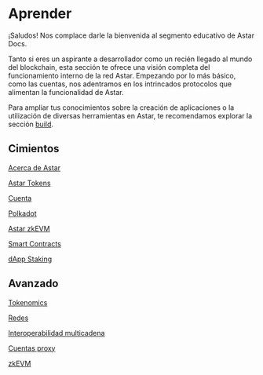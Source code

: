 # Aprender

¡Saludos! Nos complace darle la bienvenida al segmento educativo de Astar Docs.

Tanto si eres un aspirante a desarrollador como un recién llegado al mundo del blockchain, esta sección te ofrece una visión completa del funcionamiento interno de la red Astar. Empezando por lo más básico, como las cuentas, nos adentramos en los intrincados protocolos que alimentan la funcionalidad de Astar.

Para ampliar tus conocimientos sobre la creación de aplicaciones o la utilización de diversas herramientas en Astar, te recomendamos explorar la sección [build](/docs/build).

## Cimientos

[Acerca de Astar](/docs/learn/astar)

[Astar Tokens](docs/learn/astar-tokens)

[Cuenta](/docs/learn/Accounts)

[Polkadot](/docs/learn/architecture/astar-parachain)

[Astar zkEVM](/docs/learn/architecture/astar-zkevm)

[Smart Contracts](/docs/learn/smart-contracts)

[dApp Staking](/docs/learn/dapp-staking)

## Avanzado

[Tokenomics](/docs/learn/tokenomics2)

[Redes](/docs/learn/networks)

[Interoperabilidad multicadena](/docs/learn/interoperability/xcm)

[Cuentas proxy](/docs/learn/Proxies)

[zkEVM](/docs/learn/zkEVM)
